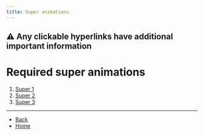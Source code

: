 ```yaml
---
title: Super animations
---
```

## ⚠️ Any clickable hyperlinks have additional important information

# Required super animations

<ol>
  <li><a href="./supers/super1">Super 1</a></li> <!-- <a href="./supers/super1"> </a> -->
  <li><a href="./supers/super2">Super 2</a></li> <!-- <a href="./supers/super2"> </a> -->
  <li><a href="./supers/super3">Super 3</a></li> <!-- <a href="./supers/super3"> </a> -->
</ol>

---

- [Back](./sprites)
- [Home](../)
